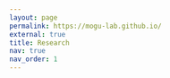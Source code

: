 ```yaml
---
layout: page
permalink: https://mogu-lab.github.io/
external: true
title: Research
nav: true
nav_order: 1
---
```



